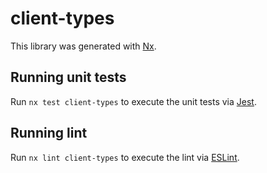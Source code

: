 # client-types

This library was generated with [Nx](https://nx.dev).

## Running unit tests

Run `nx test client-types` to execute the unit tests via [Jest](https://jestjs.io).

## Running lint

Run `nx lint client-types` to execute the lint via [ESLint](https://eslint.org/).
